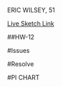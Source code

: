 ERIC WILSEY, 51

[Live Sketch Link](https://ewilsey.github.io/120-work/hw-12/)

##HW-12
<!--
What I did and notes to self:

Worked alongside tutorial to gain concepts of project parameters and to refresh
memory on what went where for OOP. Trying to change as many elements as possible
without breaking the code or creating too many issues.
Placed object class into its own js file. Working nicely so far. Giving myself
10-11 hours for this sketch in addition to what I've already done.
Figured out how to make an object change sizes and stroke while moving around -
kind of creates a talking mouth illusion, might exploit this feature to create
a talking head of some sort.

Figured out how to get mousePressed to work the way I wanted, changes color and
adds text so far. Will experiment further.

Discovered that when I added another shape into the same class that I could
create an illusion of one object turning into another. For example: clicking the
 white square will create a white blubble in its place. Adding the text element
 creates a game like feature where changing one element is awarded 100 pts. 

-->


#Issues
<!--
In chronological order:
Briefly broke code while learning setTimeout() with a simple spelling error.

Broke code when moving object to its own js file, forgot to update index.

Broke code when trying to change shape from square to circle randomly. Assuming
that the code was too complicated, taking up too much memory or hitting some
unexpected zeroes.

Am having difficulty getting a second object to appear and interact with the
first object. I thought objectTimer would create new objects, but they don't
appear to act in the way I want them to.

-->

#Resolve
<!--
In order of appearance from above:

Noticed that object parameter symbols in functions blocks did not match between
setup and objectTimer. Correcting mistake resolved issue.

Updated index to reflect new object.js file.

Removed alpha from rectangle parameter that would allow changing into an
ellipse, then lowered the frameRate and changed the other two parameters for H
and W to be more drastic allowing for a more animated effect.


-->

#PI CHART
<!--

Top Left 1/4 -> -PI,-HALF_PI
Bottom Left 1/4 -> HALF_PI,PI
Bottom Right 1/4 -> 0,HALF_PI
Top Right 1/4 -> -HALF_PI, 0

-->
